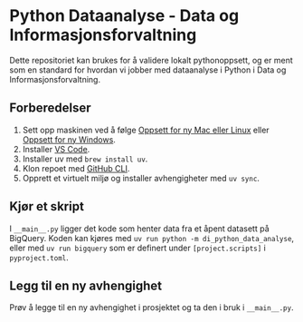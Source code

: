 # Python Dataanalyse - Data og Informasjonsforvaltning 

Dette repositoriet kan brukes for å validere lokalt pythonoppsett, og er ment som en standard for hvordan vi jobber med dataanalyse i Python i Data og Informasjonsforvaltning.


## Forberedelser

1. Sett opp maskinen ved å følge [Oppsett for ny Mac eller Linux](https://navikt.github.io/ny-i-nav/ny-unix.html) eller [Oppsett for ny Windows](https://navikt.github.io/ny-i-nav/ny-windows.html).
2. Installer [VS Code](https://code.visualstudio.com/download).
3. Installer uv med `brew install uv`.
4. Klon repoet med [GitHub CLI](https://cli.github.com/).
5. Opprett et virtuelt miljø og installer avhengigheter med `uv sync`.


## Kjør et skript

I `__main__.py` ligger det kode som henter data fra et åpent datasett på BigQuery.
Koden kan kjøres med `uv run python -m di_python_data_analyse`, eller med `uv run bigquery` som er definert under `[project.scripts]` i `pyproject.toml`.


## Legg til en ny avhengighet

Prøv å legge til en ny avhengighet i prosjektet og ta den i bruk i `__main__.py`.